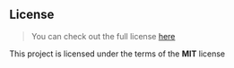 ## License

> You can check out the full license [here](https://github.com/MartsTech/D-Wallet/blob/main/LICENSE)

This project is licensed under the terms of the **MIT** license